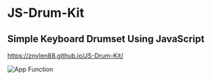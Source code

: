 # JS-Drum-Kit
## Simple Keyboard Drumset Using JavaScript

https://znylen88.github.io/JS-Drum-Kit/

![App Function](https://github.com/znylen88/JS-Drum-Kit/blob/main/DrumKit.png)
